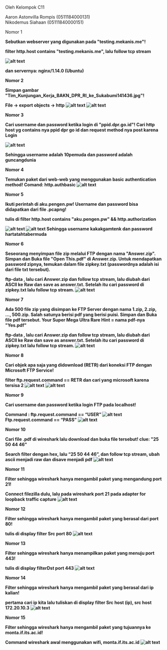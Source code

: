 Oleh Kelompok C11

Aaron Astonvilla Rompis (0511184000131) <br>
Nikodemus Siahaan (05111840000151)


Nomor 1<b>
 
Sebutkan webserver yang digunakan pada "testing.mekanis.me"!
 
filter http.host contains "testing.mekanis.me", lalu follow tcp stream

![alt text](https://github.com/nicosiahaan/Jarkom_Modul1_Lapres_C11/blob/main/img/Screenshot_123.png)

dan servernya: nginx/1.14.0 (Ubuntu)

<b>Nomor 2<b>
 
Simpan gambar "Tim_Kunjungan_Kerja_BAKN_DPR_RI_ke_Sukabumi141436.jpg"!

File -> export objects -> http
![alt text](https://github.com/nicosiahaan/Jarkom_Modul1_Lapres_C11/blob/main/img/Screenshot_124.png)
![alt text](https://github.com/nicosiahaan/Jarkom_Modul1_Lapres_C11/blob/main/img/Screenshot_125.png)

<b>Nomor 3<b>

Cari username dan password ketika login di "ppid.dpr.go.id"!
Cari http host yg contains nya ppid dpr go id dan request method nya post karena Login

![alt text](https://github.com/nicosiahaan/Jarkom_Modul1_Lapres_C11/blob/main/img/Screenshot_126.png)

Sehingga username adalah 10pemuda dan password adalah guncangdunia

<b>Nomor 4<b>

Temukan paket dari web-web yang menggunakan basic authentication method!
Comand: http.authbasic
![alt text](https://github.com/nicosiahaan/Jarkom_Modul1_Lapres_C11/blob/main/img/Screenshot_127.png)

<b>Nomor 5<b>

Ikuti perintah di aku.pengen.pw! Username dan password bisa didapatkan dari file .pcapng! 

tulis di filter http.host contains "aku.pengen.pw" && http.authorization

![alt text](https://github.com/nicosiahaan/Jarkom_Modul1_Lapres_C11/blob/main/img/Screenshot_128.png)
![alt text](https://github.com/nicosiahaan/Jarkom_Modul1_Lapres_C11/blob/main/img/Screenshot_129.png)
Sehingga username kakakgamtenk dan password hartatahtabermuda

<b>Nomor 6<b>

Seseorang menyimpan file zip melalui FTP dengan nama "Answer.zip". Simpan dan Buka file "Open This.pdf" di Answer.zip. Untuk mendapatkan password zipnya, temukan dalam file zipkey.txt (passwordnya adalah isi dari file txt tersebut).

ftp-data , lalu cari Answer.zip dan follow tcp stream, lalu diubah dari ASCII ke Raw dan save as answer.txt. Setelah itu cari password di zipkey.txt lalu follow tcp stream.
![alt text](https://github.com/nicosiahaan/Jarkom_Modul1_Lapres_C11/blob/main/img/Screenshot_130.png)

<b>Nomor 7<b>

Ada 500 file zip yang disimpan ke FTP Server dengan nama 1.zip, 2.zip, ..., 500.zip. Salah satunya berisi pdf yang berisi puisi. Simpan dan Buka file pdf tersebut.
Your Super Mega Ultra Rare Hint = nama pdf-nya "Yes.pdf"

ftp-data , lalu cari Answer.zip dan follow tcp stream, lalu diubah dari ASCII ke Raw dan save as answer.txt. Setelah itu cari password di zipkey.txt lalu follow tcp stream.
![alt text](https://github.com/nicosiahaan/Jarkom_Modul1_Lapres_C11/blob/main/img/Screenshot_131.png)

<b>Nomor 8<b>

Cari objek apa saja yang didownload (RETR) dari koneksi FTP dengan Microsoft FTP Service!

filter ftp.request.command == RETR
dan cari yang microsoft karena tersisa 2
![alt text](https://github.com/nicosiahaan/Jarkom_Modul1_Lapres_C11/blob/main/img/Screenshot_132.png)
![alt text](https://github.com/nicosiahaan/Jarkom_Modul1_Lapres_C11/blob/main/img/Screenshot_133.png)

<b>Nomor 9<b>

Cari username dan password ketika login FTP pada localhost!

 Command : ftp.request.command == “USER”
 ![alt text](https://github.com/nicosiahaan/Jarkom_Modul1_Lapres_C11/blob/main/img/Screenshot_134.png)
 Ftp.request.command == “PASS”
 ![alt text](https://github.com/nicosiahaan/Jarkom_Modul1_Lapres_C11/blob/main/img/Screenshot_135.png)

<b>Nomor 10<b>

Cari file .pdf di wireshark lalu download dan buka file tersebut!
clue: "25 50 44 46" 

Search filter dengan hex, lalu “25 50 44 46”, dan follow tcp stream, ubah ascii menjadi raw dan disave menjadi pdf
![alt text](https://github.com/nicosiahaan/Jarkom_Modul1_Lapres_C11/blob/main/img/Screenshot_136.png)

<b>Nomor 11<b>

Filter sehingga wireshark hanya mengambil paket yang mengandung port 21!

Connect filezilla dulu, lalu pada wireshark port 21 pada adapter for loopback traffic capture
![alt text](https://github.com/nicosiahaan/Jarkom_Modul1_Lapres_C11/blob/main/img/Screenshot_137.png)

<b>Nomor 12<b>

Filter sehingga wireshark hanya mengambil paket yang berasal dari port 80!

tulis di display filter Src port 80
![alt text](https://github.com/nicosiahaan/Jarkom_Modul1_Lapres_C11/blob/main/img/Screenshot_138.png)

<b>Nomor 13<b>

Filter sehingga wireshark hanya menampilkan paket yang menuju port 443!

tulis di display filterDst port 443
![alt text](https://github.com/nicosiahaan/Jarkom_Modul1_Lapres_C11/blob/main/img/Screenshot_139.png)

<b>Nomor 14<b>

Filter sehingga wireshark hanya mengambil paket yang berasal dari ip kalian!

pertama cari ip kita lalu tuliskan di display filter  Src host (ip), src host 172.20.10.3
![alt text](https://github.com/nicosiahaan/Jarkom_Modul1_Lapres_C11/blob/main/img/Screenshot_140.png)

<b>Nomor 15<b>

Filter sehingga wireshark hanya mengambil paket yang tujuannya ke monta.if.its.ac.id!

Command wireshark awal menggunakan wifi, monta.if.its.ac.id
![alt text](https://github.com/nicosiahaan/Jarkom_Modul1_Lapres_C11/blob/main/img/Screenshot_141.png)
